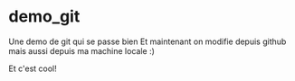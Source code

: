# demo_git
Une demo de git qui se passe bien
Et maintenant on modifie depuis github
mais aussi depuis ma machine locale :) 

Et c'est cool! 
